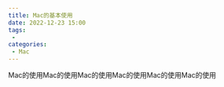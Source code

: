 ```yaml
---
title: Mac的基本使用
date: 2022-12-23 15:00
tags:
 - 
categories: 
 - Mac
---
```


Mac的使用Mac的使用Mac的使用Mac的使用Mac的使用Mac的使用